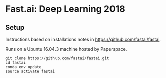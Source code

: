 # Fast.ai: Deep Learning 2018

## Setup

Instructions based on installations notes in https://github.com/fastai/fastai.

Runs on a Ubuntu 16.04.3 machine hosted by Paperspace.

```
git clone https://github.com/fastai/fastai.git
cd fastai
conda env update
source activate fastai
```
